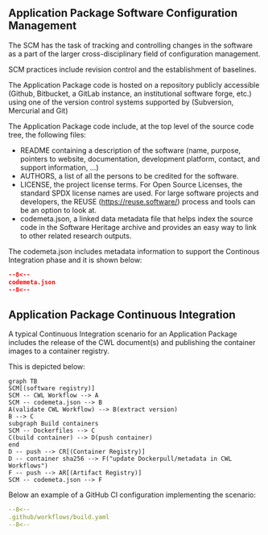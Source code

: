 
## Application Package Software Configuration Management

The SCM has the task of tracking and controlling changes in the software as a part of the larger cross-disciplinary field of configuration management. 

SCM practices include revision control and the establishment of baselines.

The Application Package code is hosted on a repository publicly accessible (Github, Bitbucket, a GitLab instance, an institutional software forge, etc.) using one of the version control systems supported by (Subversion, Mercurial and Git)

The Application Package code include, at the top level of the source code tree, the following files:

* README containing a description of the software (name, purpose, pointers to website, documentation, development platform, contact, and support information, …)
* AUTHORS, a list of all the persons to be credited for the software.
* LICENSE, the project license terms. For Open Source Licenses, the standard SPDX license names are used. For large software projects and developers, the REUSE (https://reuse.software/) process and tools can be an option to look at.
* codemeta.json, a linked data metadata file that helps index the source code in the Software Heritage archive and provides an easy way to link to other related research outputs.

The codemeta.json includes metadata information to support the Continous Integration phase and it is shown below:

```json linenums="1" title="codemeta.json"
--8<--
codemeta.json
--8<--
```

## Application Package Continuous Integration

A typical Continuous Integration scenario for an Application Package includes the release of the CWL document(s) and publishing the container images to a container registry.

This is depicted below: 

``` mermaid
graph TB
SCM[(software registry)]
SCM -- CWL Workflow --> A
SCM -- codemeta.json --> B
A(validate CWL Workflow) --> B(extract version)
B --> C
subgraph Build containers
SCM -- Dockerfiles --> C
C(build container) --> D(push container) 
end
D -- push --> CR[(Container Registry)] 
D -- container sha256 --> F("update Dockerpull/metadata in CWL Workflows") 
F -- push --> AR[(Artifact Registry)]
SCM -- codemeta.json --> F
```

Below an example of a GitHub CI configuration implementing the scenario:

```yaml linenums="1" title=".github/workflows/build.yaml"
--8<--
.github/workflows/build.yaml
--8<--
```